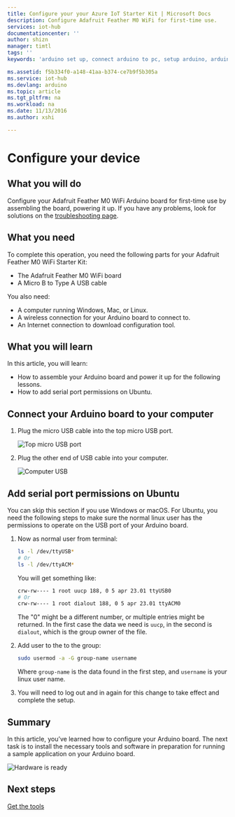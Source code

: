 ```yaml
---
title: Configure your your Azure IoT Starter Kit | Microsoft Docs
description: Configure Adafruit Feather M0 WiFi for first-time use.
services: iot-hub
documentationcenter: ''
author: shizn
manager: timtl
tags: ''
keywords: 'arduino set up, connect arduino to pc, setup arduino, arduino board'

ms.assetid: f5b334f0-a148-41aa-b374-ce7b9f5b305a
ms.service: iot-hub
ms.devlang: arduino
ms.topic: article
ms.tgt_pltfrm: na
ms.workload: na
ms.date: 11/13/2016
ms.author: xshi

---
```

# Configure your device
## What you will do
Configure your Adafruit Feather M0 WiFi Arduino board for first-time use by assembling the board, powering it up. If you have any problems, look for solutions on the [troubleshooting page](iot-hub-adafruit-feather-m0-wifi-kit-arduino-troubleshooting.md).

## What you need
To complete this operation, you need the following parts for your Adafruit Feather M0 WiFi Starter Kit:

* The Adafruit Feather M0 WiFi board
* A Micro B to Type A USB cable

You also need:

* A computer running Windows, Mac, or Linux.
* A wireless connection for your Arduino board to connect to.
* An Internet connection to download configuration tool.

## What you will learn
In this article, you will learn:

* How to assemble your Arduino board and power it up for the following lessons.
* How to add serial port permissions on Ubuntu.

## Connect your Arduino board to your computer

1. Plug the micro USB cable into the top micro USB port.

   ![Top micro USB port][top-micro-usb-port]

2. Plug the other end of USB cable into your computer.

   ![Computer USB][computer-usb]

## Add serial port permissions on Ubuntu

You can skip this section if you use Windows or macOS. For Ubuntu, you need the following steps to make sure the normal linux user has the permissions to operate on the USB port of your Arduino board.

1. Now as normal user from terminal:

   ```bash
   ls -l /dev/ttyUSB*
   # Or
   ls -l /dev/ttyACM*
   ```

   You will get something like:

   ```bash
   crw-rw---- 1 root uucp 188, 0 5 apr 23.01 ttyUSB0
   # Or
   crw-rw---- 1 root dialout 188, 0 5 apr 23.01 ttyACM0
   ```

   The "0" might be a different number, or multiple entries might be returned. In the first case the data we need is `uucp`, in the second is `dialout`, which is the group owner of the file.

2. Add user to the to the group:

   ```bash
   sudo usermod -a -G group-name username
   ```

   Where `group-name` is the data found in the first step, and `username` is your linux user name.

3. You will need to log out and in again for this change to take effect and complete the setup.

## Summary
In this article, you’ve learned how to configure your Arduino board. The next task is to install the necessary tools and software in preparation for running a sample application on your Arduino board.

![Hardware is ready][hardware-is-ready]

## Next steps
[Get the tools][get-the-tools]
<!-- Images and links -->

[top-micro-usb-port]: media/iot-hub-adafruit-feather-m0-wifi-lessons/lesson1/top_usbport.jpg
[computer-usb]: media/iot-hub-adafruit-feather-m0-wifi-lessons/lesson1/computer_usb.jpg
[hardware-is-ready]: media/iot-hub-adafruit-feather-m0-wifi-lessons/lesson1/hardware_ready.jpg
[get-the-tools]: iot-hub-adafruit-feather-m0-wifi-kit-arduino-lesson1-get-the-tools-win32.md